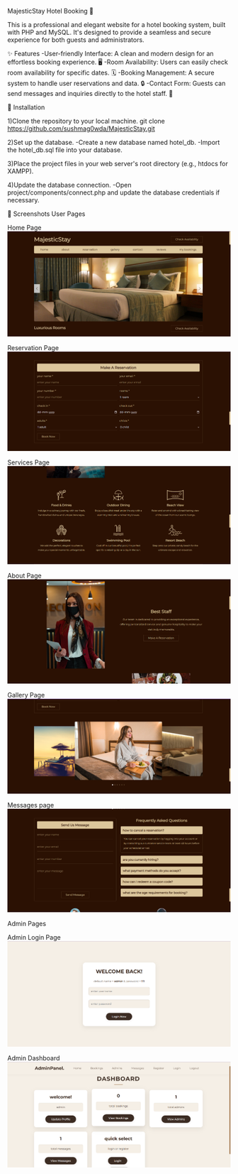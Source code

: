 MajesticStay Hotel Booking 🏨

This is a professional and elegant website for a hotel booking system, built with PHP and MySQL. It's designed to provide a seamless and secure experience for both guests and administrators.

✨ Features
-User-friendly Interface: A clean and modern design for an effortless booking experience. 🖥️
-Room Availability: Users can easily check room availability for specific dates. 🗓️
-Booking Management: A secure system to handle user reservations and data. 🔒
-Contact Form: Guests can send messages and inquiries directly to the hotel staff. 📧

🚀 Installation

1)Clone the repository to your local machine.
  git clone https://github.com/sushmag0wda/MajesticStay.git

2)Set up the database.
  -Create a new database named hotel_db.
  -Import the hotel_db.sql file into your database.

3)Place the project files in your web server's root directory (e.g., htdocs for XAMPP).

4)Update the database connection.
-Open project/components/connect.php and update the database credentials if necessary.

📸 Screenshots
User Pages

Home Page
![MajesticStay Home Page](screenshots/home.png)

Reservation Page
![Reservation Page](screenshots/reservation.png)

Services Page
![Services Page](screenshots/services.png)

About Page
![About Page](screenshots/about.png)

Gallery Page
![Gallery Page](screenshots/gallery.png)

Messages page
![Send Messages](screenshots/send-messages.png)

Admin Pages

Admin Login Page
![Admin Login](screenshots/admin-login.png)

Admin Dashboard
![Admin Dashboard](screenshots/admin-dashboard.png)

